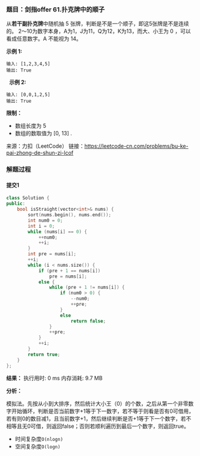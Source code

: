 ### 题目：剑指offer 61.扑克牌中的顺子
从**若干副扑克牌**中随机抽 5 张牌，判断是不是一个顺子，即这5张牌是不是连续的。
2～10为数字本身，A为1，J为11，Q为12，K为13，而大、小王为 0 ，可以看成任意数字。A 不能视为 14。 

**示例 1:**
```
输入: [1,2,3,4,5]
输出: True
```
 
**示例 2:**
```
输入: [0,0,1,2,5]
输出: True
```

**限制：**
- 数组长度为 5 
- 数组的数取值为 [0, 13] .

来源：力扣（LeetCode）
链接：https://leetcode-cn.com/problems/bu-ke-pai-zhong-de-shun-zi-lcof

### 解题过程
#### 提交1
```C++
class Solution {
public:
    bool isStraight(vector<int>& nums) {
        sort(nums.begin(), nums.end());
        int num0 = 0;
        int i = 0;
        while (nums[i] == 0) {
            ++num0;
            ++i;
        }
        int pre = nums[i];
        ++i;
        while (i < nums.size()) {
            if (pre + 1 == nums[i])
                pre = nums[i];
            else {
                while (pre + 1 != nums[i]) {
                    if (num0 > 0) {
                        --num0;
                        ++pre;
                    }
                    else
                        return false;
                }
                ++pre;
            }
            ++i;
        }
        return true;
    }
};
```
**结果：** 执行用时: 0 ms         内存消耗: 9.7 MB

**分析：**

模拟法。先按从小到大排序，然后统计大小王（0）的个数，之后从第一个非零数字开始循环，判断是否当前数字+1等于下一数字，若不等于则看是否有0可借用，
若有则0的数目减1，且当前数字+1，然后继续判断是否+1等于下一个数字，若不相等且无0可借，则返回false；否则若顺利遍历到最后一个数字，则返回true。
- 时间复杂度`O(nlogn)`
- 空间复杂度`O(logn)`

